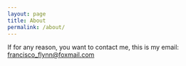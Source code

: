 ```yaml
---
layout: page
title: About
permalink: /about/
---
```


If for any reason, you want to contact me, this is my email:
francisco_flynn@foxmail.com
